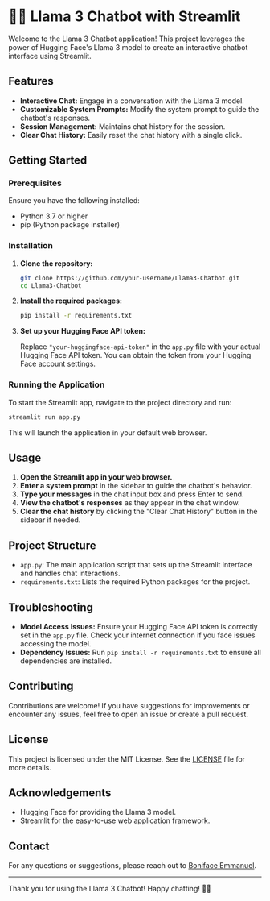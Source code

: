 # 🦙💬 Llama 3 Chatbot with Streamlit

Welcome to the Llama 3 Chatbot application! This project leverages the power of Hugging Face's Llama 3 model to create an interactive chatbot interface using Streamlit.

## Features

- **Interactive Chat:** Engage in a conversation with the Llama 3 model.
- **Customizable System Prompts:** Modify the system prompt to guide the chatbot's responses.
- **Session Management:** Maintains chat history for the session.
- **Clear Chat History:** Easily reset the chat history with a single click.

## Getting Started

### Prerequisites

Ensure you have the following installed:

- Python 3.7 or higher
- pip (Python package installer)

### Installation

1. **Clone the repository:**

    ```bash
    git clone https://github.com/your-username/Llama3-Chatbot.git
    cd Llama3-Chatbot
    ```

2. **Install the required packages:**

    ```bash
    pip install -r requirements.txt
    ```

3. **Set up your Hugging Face API token:**

   Replace `"your-huggingface-api-token"` in the `app.py` file with your actual Hugging Face API token. You can obtain the token from your Hugging Face account settings.

### Running the Application

To start the Streamlit app, navigate to the project directory and run:

```bash
streamlit run app.py
```

This will launch the application in your default web browser.

## Usage

1. **Open the Streamlit app in your web browser.**
2. **Enter a system prompt** in the sidebar to guide the chatbot's behavior.
3. **Type your messages** in the chat input box and press Enter to send.
4. **View the chatbot's responses** as they appear in the chat window.
5. **Clear the chat history** by clicking the "Clear Chat History" button in the sidebar if needed.

## Project Structure

- `app.py`: The main application script that sets up the Streamlit interface and handles chat interactions.
- `requirements.txt`: Lists the required Python packages for the project.

## Troubleshooting

- **Model Access Issues:** Ensure your Hugging Face API token is correctly set in the `app.py` file. Check your internet connection if you face issues accessing the model.
- **Dependency Issues:** Run `pip install -r requirements.txt` to ensure all dependencies are installed.

## Contributing

Contributions are welcome! If you have suggestions for improvements or encounter any issues, feel free to open an issue or create a pull request.

## License

This project is licensed under the MIT License. See the [LICENSE](LICENSE) file for more details.

## Acknowledgements

- Hugging Face for providing the Llama 3 model.
- Streamlit for the easy-to-use web application framework.

## Contact

For any questions or suggestions, please reach out to [Boniface Emmanuel](https://www.linkedin.com/in/emmanuel-boniface/).

---

Thank you for using the Llama 3 Chatbot! Happy chatting! 🦙💬
```
